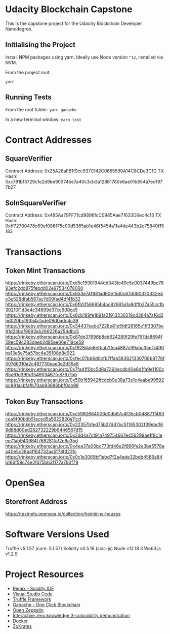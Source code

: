 # Udacity Blockchain Capstone

This is the capstone project for the Udacity Blockchain Developer Nanodegree. 


## Initialising the Project

Install NPM packages using yarn. Ideally use Node version `^12`, installed via NVM.

From the project root:

`yarn`

## Running Tests

From the root folder:
`yarn ganache`

In a new terminal window:
`yarn test`

# Contract Addresses

## SquareVerifier

Contract Address: 0x25A28aFB1f9cc937Cf42C0655590A14C8CDe3C1D
TX Hash: 0xc781bf3729c1e2d9be90374be7a40c3cb3a12861780e6ae01b654a7ed1977b27

## SolnSquareVerifier

Contract Address: 0x485Aa79FF71cd9896fcC0985Aae71633D6ec4c13
TX Hash: 0xff72700478c69ef086f75c00d5365ab1e46f5454a11a4de443b2c75840f15183

# Transactions

## Token Mint Transactions
https://rinkeby.etherscan.io/tx/0xd5c19901944dd043fe49c5c0037449bc7693efc2dd875febdd02e97534078060
https://rinkeby.etherscan.io/tx/0x653e74f981ad90e15d0c67d060370332e4e3e526dfab567ac7d09fad4df41b32
https://rinkeby.etherscan.io/tx/0x6fb5f58685b4ac82895a1a8dffb27a55cc1b30210f1d3e4c34699d37cc900ce5
https://rinkeby.etherscan.io/tx/0x8cb189fe1b91a21913236218cd384a7af6d25d020bcf9354cfade09d0adc4c39
https://rinkeby.etherscan.io/tx/0x34437eebe7228e81e5fdf26165e1ff3307be91d24bdf9993ab286226a254dbc5
https://rinkeby.etherscan.io/tx/0x87de37696b8eb624289f29fe757da8694f59ec59c283daeb2d95ee06e719ce59
https://rinkeby.etherscan.io/tx/0xf928da56efbaf7ffea4887c99abc35ef74f6fba13e5e75a57bc4a35108d8e922
https://rinkeby.etherscan.io/tx/0xfec07bb6d0cfb7ffab583621330708b8776f007d6310a2c497730eae3e2d35e8
https://rinkeby.etherscan.io/tx/0x7fad1f0bc5d8a7264ecdb40e8d1fa9e1100c85d61d399d154903467fc87671bb
https://rinkeby.etherscan.io/tx/0x50b165942ffcdcb9e38a73e1c4eabe99592bc891acbfafb70ab93686bbf0cb98


## Token Buy Transactions

https://rinkeby.etherscan.io/tx/0xc5980684006d0db87c4f35cb0488711463cea9f90bdb51aced5a5622820a11cd
https://rinkeby.etherscan.io/tx/0x22357b1ed75b27dd7bc51165302f39ebc168d88d00ed262732229b6446567d15
https://rinkeby.etherscan.io/tx/0x2dd4a7c191a749754667e456299ae1f8c1eee71ab940984f768281faf2e6a35d
https://rinkeby.etherscan.io/tx/0x4ea37a00bc773fd46e2f866fe2e3ba5578aa40e5c28a4ff64732aa5f78fd23fc
https://rinkeby.etherscan.io/tx/0x0c1e3069bf1ebd7f2a4ade32bdb4586a84b166f59c74e2fd75bb3f177a790f79


# OpenSea

## Storefront Address

https://testnets.opensea.io/collection/heinleins-houses
# Software Versions Used
Truffle v5.1.57 (core: 5.1.57)
Solidity v0.5.16 (solc-js)
Node v12.18.3
Web3.js v1.2.9

# Project Resources

* [Remix - Solidity IDE](https://remix.ethereum.org/)
* [Visual Studio Code](https://code.visualstudio.com/)
* [Truffle Framework](https://truffleframework.com/)
* [Ganache - One Click Blockchain](https://truffleframework.com/ganache)
* [Open Zeppelin ](https://openzeppelin.org/)
* [Interactive zero knowledge 3-colorability demonstration](http://web.mit.edu/~ezyang/Public/graph/svg.html)
* [Docker](https://docs.docker.com/install/)
* [ZoKrates](https://github.com/Zokrates/ZoKrates)
